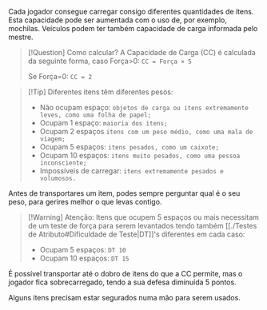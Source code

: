 Cada jogador consegue carregar consigo diferentes quantidades de itens. Esta capacidade pode ser aumentada com o uso de, por exemplo, mochilas. Veículos podem ter também capacidade de carga informada pelo mestre.

>[!Question] Como calcular?
>A Capacidade de Carga (CC) é calculada da seguinte forma, caso Força>0:
>`CC = Força × 5`
>
>Se Força=0:
>`CC = 2`

>[!Tip] Diferentes itens têm diferentes pesos:
>
>-   Não ocupam espaço: `objetos de carga ou itens extremamente leves, como uma folha de papel;`
>-   Ocupam 1 espaço: `maioria dos itens;`
>-   Ocupam 2 espaços `itens com um peso médio, como uma mala de viagem;`
>-   Ocupam 5 espaços: `itens pesados, como um caixote;`
>-   Ocupam 10 espaços: `itens muito pesados, como uma pessoa inconsciente;`
>-   Impossíveis de carregar: `itens extremamente pesados e volumosos.`

Antes de transportares um item, podes sempre perguntar qual é o seu peso, para gerires melhor o que levas contigo.

>[!Warning] Atenção:
>Itens que ocupem 5 espaços ou mais necessitam de um teste de força para serem levantados tendo também [[./Testes de Atributo#Dificuldade de Teste|DT]]'s diferentes em cada caso:
>-   Ocupam 5 espaços: `DT 10`
>-   Ocupam 10 espaços: `DT 15`

É possível transportar até o dobro de itens do que a CC permite, mas o jogador fica sobrecarregado, tendo a sua defesa diminuída 5 pontos.

Alguns itens precisam estar segurados numa mão para serem usados.